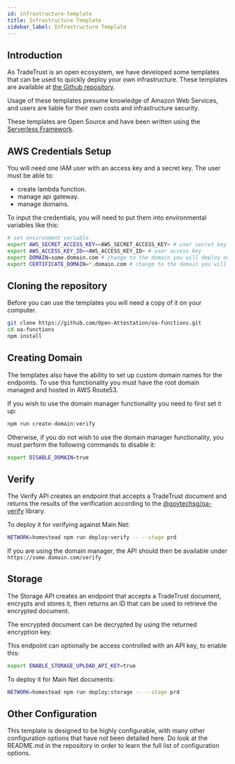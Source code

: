 ```yaml
---
id: infrastructure-template
title: Infrastructure Template
sidebar_label: Infrastructure Template
---
```


## Introduction

As TradeTrust is an open ecosystem, we have developed some templates that can be used to quickly deploy your own infrastructure.
These templates are available at [the Github repository](https://github.com/Open-Attestation/oa-functions).

Usage of these templates presume knowledge of Amazon Web Services, and users are liable for their own costs and infrastructure security.

These templates are Open Source and have been written using the [Serverless Framework](https://www.serverless.com/framework/docs/).

## AWS Credentials Setup

You will need one IAM user with an access key and a secret key. The user must be able to:

- create lambda function.
- manage api gateway.
- manage domains.

To input the credentials, you will need to put them into environmental variables like this:

```bash
# set environment variable
export AWS_SECRET_ACCESS_KEY=<AWS_SECRET_ACCESS_KEY> # user secret key
export AWS_ACCESS_KEY_ID=<AWS_ACCESS_KEY_ID> # user access key
export DOMAIN=some.domain.com # change to the domain you will deploy on
export CERTIFICATE_DOMAIN=*.domain.com # change to the domain you will deploy on
```

## Cloning the repository

Before you can use the templates you will need a copy of it on your computer.

```bash
git clone https://github.com/Open-Attestation/oa-functions.git
cd oa-functions
npm install
```

## Creating Domain

The templates also have the ability to set up custom domain names for the endpoints. To use this functionality you must have the root domain managed and hosted in AWS Route53.

If you wish to use the domain manager functionality you need to first set it up:

```bash
npm run create-domain:verify
```

Otherwise, if you do not wish to use the domain manager functionality, you must perform the following commands to disable it:

```bash
export DISABLE_DOMAIN=true
```

## Verify

The Verify API creates an endpoint that accepts a TradeTrust document and returns the results of the verification according to the [@govtechsg/oa-verify](https://www.npmjs.com/package/@govtechsg/oa-verify) library.

To deploy it for verifying against Main Net:

```bash
NETWORK=homestead npm run deploy:verify -- --stage prd
```

If you are using the domain manager, the API should then be available under `https://some.domain.com/verify`

## Storage

The Storage API creates an endpoint that accepts a TradeTrust document, encrypts and stores it, then returns an ID that can be used to retrieve the encrypted document.

The encrypted document can be decrypted by using the returned encryption key.

This endpoint can optionally be access controlled with an API key, to enable this:

```bash
export ENABLE_STORAGE_UPLOAD_API_KEY=true
```

To deploy it for Main Net documents:

```bash
NETWORK=homestead npm run deploy:storage -- --stage prd
```

## Other Configuration

This template is designed to be highly configurable, with many other configuration options that have not been detailed here.
Do look at the README.md in the repository in order to learn the full list of configuration options.
